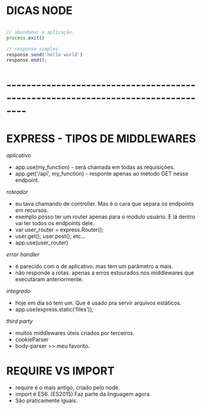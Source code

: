 # DICAS NODE 

```javascript

// abandonar a aplicação.
process.exit()	

// response simples
response.send('hello world')
response.end();

```
# --------------------------------------------------------------------------------
# EXPRESS - TIPOS DE MIDDLEWARES

*aplicativo*
- app.use(my_function) - será chamada em todas as requisições.
- app.get('/api', my_function) - responte apenas ao método GET nesse endpoint. 

*roteador*
- eu tava chamando de controller. Mas é o cara que separa os endpoints em recursos.
- exemplo posso ter um router apenas para o modulo usuário. E lá dentro vai ter todos os endpoints dele.
- var user_router = express.Router();
- user.get(); user.post(); etc...
- app.use(user_router)

*error handler*
- é parecido com o de aplicativo. mas tem um parâmetro a mais.
- não responde a rotas. apenas a erros estourados nos middlewares que executaram anteriormente.

*integrado*
- hoje em dia só tem um. Que é usado pra servir arquivos estáticos.
- app.use(express.static('files'));

*third party*
- muitos middlewares úteis criados por terceiros.
- cookieParser
- body-parser >> meu favorito.


# REQUIRE VS IMPORT
- require é o mais antigo, criado pelo node.
- import é ES6. (ES2015) Faz parte da linguagem agora.
- São praticamente iguais.